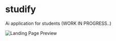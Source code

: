 # studify

Ai application for students (WORK IN PROGRESS..)

![Landing Page Preview](https://i.imgur.com/VoZVRPP.png)
